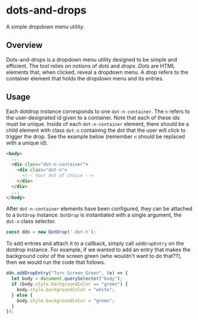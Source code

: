 # dots-and-drops

A simple dropdown menu utility.

## Overview

Dots-and-drops is a dropdown menu utility designed to be simple and efficient. The 
tool relies on notions of *dots* and *drops*. *Dots* are HTML elements
that, when clicked, reveal a dropdown menu. A *drop* refers to the container
element that holds the dropdown menu and its entries.

## Usage

Each dotdrop instance corresponds to one ```dot-n-container```. The ```n``` 
refers to the user-designated id given to a container. Note that each of
these ids must be unique. Inside of each ```dot-n-container``` element, there 
should be a child element with class ```dot-n``` containing the dot that the 
user will click to trigger the drop. See the example below (remember ```n``` 
should be replaced with a unique id).

```html
<body>
  ...
  <div class="dot-n-container">
    <div class="dot-n">
      <!-- Your dot of choice -->
    </div>
  </div>
  ...
</body>
```

After ```dot-n-container``` elements have been configured, they can be attached
to a ```DotDrop``` instance. ```DotDrop``` is instantiated with a single
argument, the ```dot-n``` class selector.

```javascript
const ddn = new DotDrop('.dot-n');
```

To add entries and attach it to a callback, simply call ```addDropEntry``` on 
the dotdrop instance. For example, if we wanted to add an entry that makes the
background color of the screen green (who wouldn't want to do that??), then
we would run the code that follows.

```javascript
ddn.addDropEntry("Turn Screen Green", (e) => {
  let body = document.querySelector("body");
  if (body.style.backgroundColor == "green") {
    body.style.backgroundColor = "white";
  } else {
    body.style.backgroundColor = "green";
  }
});
```

